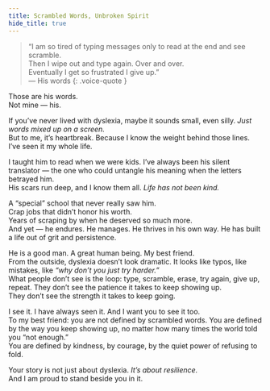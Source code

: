 ```yaml
---
title: Scrambled Words, Unbroken Spirit
hide_title: true
---
```


> “I am so tired of typing messages only to read at the end and see scramble. <br>
> Then I wipe out and type again. Over and over. <br>
> Eventually I get so frustrated I give up.”<br>
> — His words
{: .voice-quote }  

Those are his words.  
Not mine — his.  

If you’ve never lived with dyslexia, maybe it sounds small, even silly. *Just words mixed up on a screen.*  
But to me, it’s <span class="struggle">heartbreak</span>. Because I know the weight behind those lines. I’ve seen it my whole life.  

I taught him to read when we were kids. I’ve always been his silent translator — the one who could untangle his meaning when the letters betrayed him.  
His scars run deep, and I know them all. *Life has not been kind.*  

A “special” school that never really saw him.  
Crap jobs that didn’t honor his worth.  
Years of scraping by when he deserved so much more.  
And yet — he endures. He manages. He thrives in his own way. He has built a life out of <span class="strength">grit and persistence</span>.  

He is a good man. A great human being. My best friend.  
From the outside, dyslexia doesn’t look dramatic. It looks like typos, like mistakes, like *“why don’t you just try harder.”*  
What people don’t see is the loop: type, scramble, erase, try again, give up, repeat. They don’t see the patience it takes to keep showing up.  
They don’t see the strength it takes to keep going.  

I see it. I have always seen it. And I want you to see it too.  
To my best friend: <span class="empathy">you are not defined by scrambled words.</span> You are defined by the way you keep showing up, no matter how many times the world told you “not enough.”  
You are defined by kindness, by courage, by the quiet power of refusing to fold.  

Your story is not just about dyslexia. *It’s about resilience.*  
And I am proud to stand beside you in it.
